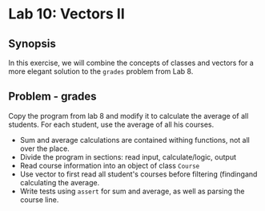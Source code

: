 # Lab 10: Vectors II

## Synopsis
In this exercise, we will combine the concepts of classes and vectors for a more elegant solution to the `grades` problem from Lab 8.

## Problem  - grades
Copy the program from lab 8 and modify it to calculate the average of all students. For each student, use the average of all his courses.
* Sum and average calculations are contained withing functions, not all over the place.
* Divide the program in sections: read input, calculate/logic, output
* Read course information into an object of class `Course`
* Use vector to first read all student's courses before filtering (findingand calculating the average.
* Write tests using `assert` for sum and average, as well as parsing the course line.